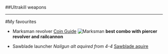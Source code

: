 ##Ultrakill weapons

-------

#My favourites

- Marksman revolver
[Coin Guide](https://www.youtube.com/watch?v=p7j8ekOaI0M)
![Marksman](https://github.com/user-attachments/assets/ce2e656f-273f-47db-81f0-a66cf795fd22)
**best combo with piercer revolver and railcannon**
  
- Sawblade launcher
  *Nailgun alt aquired from 4-4*
  [Sawblade aquire](https://www.youtube.com/watch?v=X3-lEOUb1iM)

  

